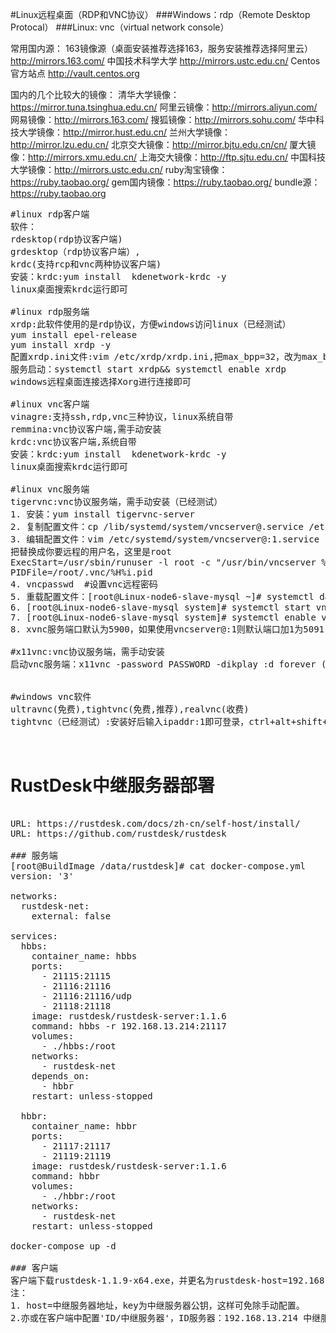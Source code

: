 #Linux远程桌面（RDP和VNC协议）
###Windows：rdp（Remote Desktop Protocal）
###Linux: vnc（virtual network console）

常用国内源：
163镜像源（桌面安装推荐选择163，服务安装推荐选择阿里云）
http://mirrors.163.com/
中国技术科学大学
http://mirrors.ustc.edu.cn/
Centos官方站点
http://vault.centos.org

国内的几个比较大的镜像： 
清华大学镜像：https://mirror.tuna.tsinghua.edu.cn/ 
阿里云镜像：http://mirrors.aliyun.com/ 
网易镜像：http://mirrors.163.com/ 
搜狐镜像：http://mirrors.sohu.com/ 
华中科技大学镜像：http://mirror.hust.edu.cn/ 
兰州大学镜像：http://mirror.lzu.edu.cn/ 
北京交大镜像：http://mirror.bjtu.edu.cn/cn/ 
厦大镜像：http://mirrors.xmu.edu.cn/ 
上海交大镜像：http://ftp.sjtu.edu.cn/ 
中国科技大学镜像：http://mirrors.ustc.edu.cn/ 
ruby淘宝镜像：https://ruby.taobao.org/ 
gem国内镜像：https://ruby.taobao.org/ 
bundle源：https://ruby.taobao.org 

<pre>
#linux rdp客户端
软件：
rdesktop(rdp协议客户端)
grdesktop（rdp协议客户端）,
krdc(支持rcp和vnc两种协议客户端)
安装：krdc:yum install  kdenetwork-krdc -y
linux桌面搜索krdc运行即可

#linux rdp服务端
xrdp:此软件使用的是rdp协议，方便windows访问linux（已经测试）
yum install epel-release
yum install xrdp -y
配置xrdp.ini文件:vim /etc/xrdp/xrdp.ini,把max_bpp=32，改为max_bpp=24
服务启动：systemctl start xrdp&& systemctl enable xrdp
windows远程桌面连接选择Xorg进行连接即可

#linux vnc客户端
vinagre:支持ssh,rdp,vnc三种协议，linux系统自带
remmina:vnc协议客户端,需手动安装
krdc:vnc协议客户端,系统自带
安装：krdc:yum install  kdenetwork-krdc -y
linux桌面搜索krdc运行即可

#linux vnc服务端
tigervnc:vnc协议服务端，需手动安装（已经测试）
1. 安装：yum install tigervnc-server
2. 复制配置文件：cp /lib/systemd/system/vncserver@.service /etc/systemd/system/vncserver@:1.service
3. 编辑配置文件：vim /etc/systemd/system/vncserver@:1.service
把<USER>替换成你要远程的用户名，这里是root
ExecStart=/usr/sbin/runuser -l root -c "/usr/bin/vncserver %i -geometry 1280x720"
PIDFile=/root/.vnc/%H%i.pid
4. vncpasswd  #设置vnc远程密码
5. 重载配置文件：[root@Linux-node6-slave-mysql ~]# systemctl daemon-reload
6. [root@Linux-node6-slave-mysql system]# systemctl start vncserver@:1
7. [root@Linux-node6-slave-mysql system]# systemctl enable vncserver@:1
8. xvnc服务端口默认为5900，如果使用vncserver@:1则默认端口加1为5091

#x11vnc:vnc协议服务端，需手动安装
启动vnc服务端：x11vnc -password PASSWORD -dikplay :d forever (开启端口默认为5900，forever为始终开启)


#windows vnc软件
ultravnc(免费),tightvnc(免费,推荐),realvnc(收费)
tightvnc（已经测试）:安装好后输入ipaddr:1即可登录，ctrl+alt+shift+f退出全屏，tight也可当做windows端的vnc server


</pre>


# RustDesk中继服务器部署
<pre>

URL: https://rustdesk.com/docs/zh-cn/self-host/install/
URL: https://github.com/rustdesk/rustdesk

### 服务端
[root@BuildImage /data/rustdesk]# cat docker-compose.yml 
version: '3'

networks:
  rustdesk-net:
    external: false

services:
  hbbs:
    container_name: hbbs
    ports:
      - 21115:21115
      - 21116:21116
      - 21116:21116/udp
      - 21118:21118
    image: rustdesk/rustdesk-server:1.1.6
    command: hbbs -r 192.168.13.214:21117
    volumes:
      - ./hbbs:/root
    networks:
      - rustdesk-net
    depends_on:
      - hbbr
    restart: unless-stopped

  hbbr:
    container_name: hbbr
    ports:
      - 21117:21117
      - 21119:21119
    image: rustdesk/rustdesk-server:1.1.6
    command: hbbr
    volumes:
      - ./hbbr:/root
    networks:
      - rustdesk-net
    restart: unless-stopped
	
docker-compose up -d

### 客户端
客户端下载rustdesk-1.1.9-x64.exe，并更名为rustdesk-host=192.168.13.214,key=OzhoV2yYK.exe    
注：
1. host=中继服务器地址，key为中继服务器公钥，这样可免除手动配置。
2.亦或在客户端中配置'ID/中继服务器'，ID服务器：192.168.13.214 中继服务器：192.168.13.214:21116

</pre>